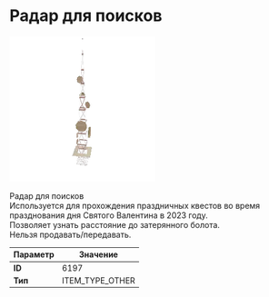 # Радар для поисков

![Item Image](../img/6197.webp?raw=true)

Радар для поисков<br>Используется для прохождения праздничных квестов во время празднования дня Святого Валентина в 2023 году.<br>Позволяет узнать расстояние до затерянного болота.<br>Нельзя продавать/передавать.


| Параметр | Значение |
|----------|----------|
| **ID** | 6197 |
| **Тип** | ITEM_TYPE_OTHER |

